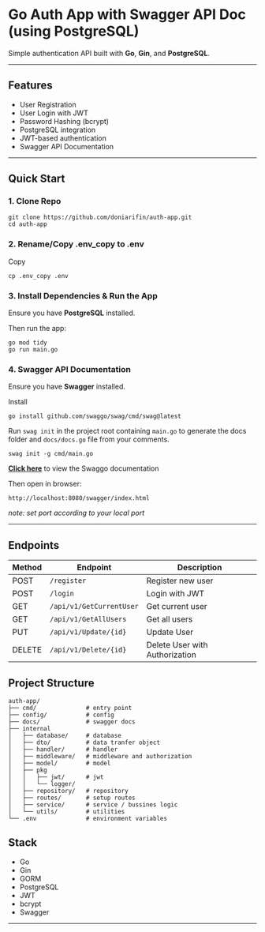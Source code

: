 # Go Auth App with Swagger API Doc (using PostgreSQL)

Simple authentication API built with **Go**, **Gin**, and **PostgreSQL**.

---

## Features

- User Registration
- User Login with JWT
- Password Hashing (bcrypt)
- PostgreSQL integration
- JWT-based authentication
- Swagger API Documentation

---

## Quick Start

### 1. Clone Repo

```
git clone https://github.com/doniarifin/auth-app.git
cd auth-app
```

### 2. Rename/Copy .env_copy to .env

Copy

```
cp .env_copy .env
```

### 3. Install Dependencies & Run the App

Ensure you have **PostgreSQL** installed.

Then run the app:

```
go mod tidy
go run main.go
```

### 4. Swagger API Documentation

Ensure you have **Swagger** installed.

Install

```
go install github.com/swaggo/swag/cmd/swag@latest
```

Run `swag init` in the project root containing `main.go` to generate the docs folder and `docs/docs.go` file from your comments.

```
swag init -g cmd/main.go
```

**[Click here](https://github.com/swaggo/swag)** to view the Swaggo documentation

Then open in browser:

```
http://localhost:8080/swagger/index.html
```

_note: set port according to your local port_

---

## Endpoints

| Method | Endpoint                 | Description                    |
| ------ | ------------------------ | ------------------------------ |
| POST   | `/register`              | Register new user              |
| POST   | `/login`                 | Login with JWT                 |
| GET    | `/api/v1/GetCurrentUser` | Get current user               |
| GET    | `/api/v1/GetAllUsers`    | Get all users                  |
| PUT    | `/api/v1/Update/{id}`    | Update User                    |
| DELETE | `/api/v1/Delete/{id}`    | Delete User with Authorization |

## Project Structure

```
auth-app/
├── cmd/              # entry point
├── config/           # config
├── docs/             # swagger docs
├── internal
│   ├── database/     # database
│   ├── dto/          # data tranfer object
│   ├── handler/      # handler
│   ├── middleware/   # middleware and authorization
│   ├── model/        # model
│   ├── pkg
│   │   ├── jwt/      # jwt
│   │   └── logger/
│   ├── repository/   # repository
│   ├── routes/       # setup routes
│   ├── service/      # service / bussines logic
│   └── utils/        # utilities
└── .env              # environment variables
```

## Stack

- Go
- Gin
- GORM
- PostgreSQL
- JWT
- bcrypt
- Swagger

---
